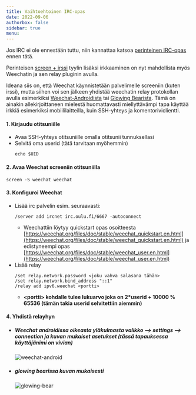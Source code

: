 ```yaml
---
title: Vaihtoehtoinen IRC-opas
date: 2022-09-06
authorbox: false
sidebar: true
menu:
---
```


Jos IRC ei ole ennestään tuttu, niin kannattaa katsoa [perinteinen IRC-opas](../irc-opas/) ennen tätä.

Perinteisen [screen + irssi](../irc-opas/) tyylin lisäksi irkkaaminen on nyt mahdollista myös Weechatin ja sen relay pluginin avulla.

Ideana siis on, että Weechat käynnistetään palvelimelle screeniin (kuten irssi), mutta siihen voi sen jälkeen yhdistää weechatin relay protokollan avulla esimerkiksi [Weechat-Androidista](https://play.google.com/store/apps/details?id=com.ubergeek42.WeechatAndroid.dev&hl=en_US&gl=US) tai [Glowing Bearista](https://otitsunii.oulu.fi/glowing-bear/). Tämä on ainakin allekirjoittaneen mielestä huomattavasti miellyttävämpi tapa käyttää irkkiä esimerkiksi mobiililaitteilla, kuin SSH-yhteys ja komentoriviclientti.


#### 1. Kirjaudu otitsuniille

- Avaa SSH-yhteys otitsuniille omalla otitsunii tunnuksellasi
- Selvitä oma userid (tätä tarvitaan myöhemmin)
    ```
    echo $UID
    ```

#### 2. Avaa Weechat screeniin otitsuniilla

```
screen -S weechat weechat
```

#### 3. Konfiguroi Weechat

- Lisää irc palvelin esim. seuraavasti:
    ```
    /server add ircnet irc.oulu.fi/6667 -autoconnect
    ```
    - Weechattiin löytyy quickstart opas osoitteesta [https://weechat.org/files/doc/stable/weechat_quickstart.en.html](https://weechat.org/files/doc/stable/weechat_quickstart.en.html) ja edistyneempi opas [https://weechat.org/files/doc/stable/weechat_user.en.html](https://weechat.org/files/doc/stable/weechat_user.en.html)
- Lisää relay
    ```
    /set relay.network.password <joku vahva salasana tähän>
    /set relay.network.bind_address "::1"
    /relay add ipv6.weechat <portti>
    ```
    - **\<portti\> kohdalle tulee lukuarvo joka on 2*userid + 10000 % 65536 (tämän takia userid selvitettiin aiemmin)**


#### 4. Yhdistä relayhyn

- ##### Weechat androidissa oikeasta yläkulmasta valikko --> settings --> connection ja kuvan mukaiset asetukset (tässä tapauksessa käyttäjänimi on vivian)
    ![weechat-android](./weechat-android.jpg)
- ##### glowing bearissa kuvan mukaisesti
    ![glowing-bear](./glowing-bear.jpg)
